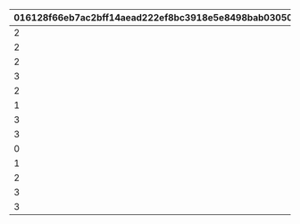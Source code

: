 |016128f66eb7ac2bff14aead222ef8bc3918e5e8498bab0305043d4c3e5843dd|f1c8fa930f6351325e5257fb3166ecc638b3c9790bcece0e9304766402a56ab2|03cc80bf9d72b57033765c44c16f5bbdf8ee77550a0286254167ec1b8ca1ee6d|0a46f625818194371e2ccb455fdd6694e83318d394cb7feedbc0e2da189abf07|63b73ee0f99d5d457414b725d249e9f501293fa73d0add96f93339433c380c49|b2a71b4962738458b3231c8a42e63de45e5cc348ca9751ef34868abad5174343|0a4c9aae74383270aeff63447e6817690a18d16b013e2172a210913d0f53252d|777bfb4cdfad3761563de402e82c15c3aa6ec2c3634a68a70f92791063b1f084|bcd65eedb4ea12dc92ed76c40c7bf9e5879f68e40700dc8ce5e851a643b752a8|86a8d027d56d36a259284b66dd0e7f0874cf77c575098d9240fff3eeb435ec0a|388d87aa24a435727a65aa5ece89545a9bcfc6b5158adcefd34f7f4e5533bb34|
| --- | --- | --- | --- | --- | --- | --- | --- | --- | --- | --- |
|2|1001|0|0|10011105|0|1|10011|0|pt|1|
|2|1002|0|0|10015103|1|1|10015|0|m|2|
|2|1003|0|0|10021108|0|1|10021|5021700|pt|3|
|3|1004|0|0|5027007|0|1|10027|5027700|pt|4|
|2|1005|0|0|10040105|0|1|10040|5040700|pt|5|
|1|1006|5046006|1|5046006|0|1|10046|0|pt|6|
|3|1007|5072006|3|5072006|0|1|10072|0|pt|7|
|3|1008|5080000|3|5080007|0|0|10080|5080700|pt|8|
|0|1009|0|0|0|0|0|0|9004201|pt|9|
|1|1010|5096007|3|5096007|0|1|10096|5096700|pt|10|
|2|1012|5126000|3|10126107|0|1|10126|0|pt|11|
|3|1013|5142000|1|5142007|0|1|10142|5142700|pt|12|
|3|1014|5156000|1|5156007|0|1|10156|5156700|pt|13|